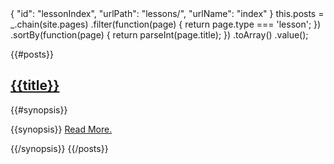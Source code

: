 <data>
{
    "id": "lessonIndex",
    "urlPath": "lessons/",
    "urlName": "index"
}
</data>


<js>
this.posts = _.chain(site.pages)
                .filter(function(page) {
                    return page.type === 'lesson';
                })
                .sortBy(function(page) {
                    return parseInt(page.title);
                })
                .toArray()
                .value();
</js>

{{#posts}}
    <hgroup>
        <a href="/{{urlFull}}">
            <h2>{{title}}</h2>
        </a>
    </hgroup>
    {{#synopsis}}
        <p>{{synopsis}} <a href="{{urlFull}}">Read More.</a></p>
    {{/synopsis}}
{{/posts}}
